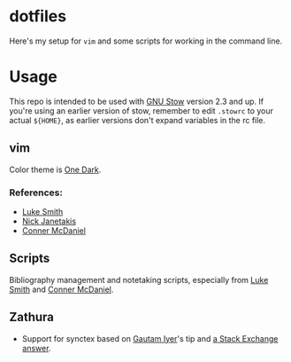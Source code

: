 # dotfiles
Here's my setup for `vim` and some scripts for working in the command line.

# Usage
This repo is intended to be used with [GNU Stow](https://www.gnu.org/software/stow/) version 2.3 and up. If you're using an earlier version of stow, remember to edit `.stowrc` to your actual `${HOME}`, as earlier versions don't expand variables in the rc file.

## vim
Color theme is [One Dark](https://github.com/joshdick/onedark.vim).

### References:
 - [Luke Smith](https://github.com/LukeSmithxyz/voidrice)
 - [Nick Janetakis](https://github.com/nickjj/dotfiles/)
 - [Conner McDaniel](https://github.com/connermcd/dotfiles)

 ## Scripts
 Bibliography management and notetaking scripts, especially from [Luke
 Smith](lukesmoth.xyz) and [Conner McDaniel](https://github.com/connermcd/bin).

 ## Zathura
- Support for synctex based on [Gautam Iyer](http://www.math.cmu.edu/~gautam/sj/blog/20140310-zathura-fsearch.html)'s tip and [a Stack Exchange answer](https://tex.stackexchange.com/a/412366/4844).
